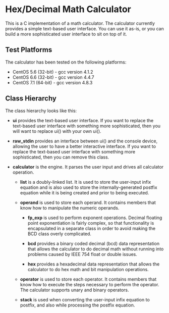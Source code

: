 Hex/Decimal Math Calculator
===========================

This is a C implementation of a math calculator.  The calculator currently provides a simple text-based user interface.  You can use it as-is, or you can build a more sophisticated user interface to sit on top of it.

Test Platforms
--------------

The calculator has been tested on the following platforms:
* CentOS 5.6 (32-bit) - gcc version 4.1.2
* CentOS 6.6 (32-bit) - gcc version 4.4.7
* CentOS 7.1 (64-bit) - gcc version 4.8.3

Class Hierarchy
---------------

The class hierarchy looks like this:

* **ui** provides the text-based user interface.  If you want to replace the text-based user interface with something more sophisticated, then you will want to replace ui() with your own ui().

* **raw_stdin** provides an interface between ui() and the console device, allowing the user to have a better interactive interface.  If you want to replace the text-based user interface with something more sophisticated, then you can remove this class.

* **calculator** is the engine.  It parses the user input and drives all
    calculator operation.

  * **list** is a doubly-linked list.  It is used to store the user-input infix equation and is also used to store the internally-generated postfix equation while it is being created and prior to being executed.

  * **operand** is used to store each operand.  It contains members that know how to manipulate the numeric operands.

    * **fp_exp** is used to perform exponent operations.  Decimal floating point exponentiation is fairly complex, so that functionality is encapsulated in a separate class in order to avoid making the BCD class overly complicated.

    * **bcd** provides a binary coded decimal (bcd) data representation that allows the calculator to do decimal math without running into problems caused by IEEE 754 float or double issues.

    * **hex** provides a hexadecimal data representation that allows the calculator to do hex math and bit manipulation operations.

  * **operator** is used to store each operator.  It contains members that know how to execute the steps necessary to perform the operator.  The calculator supports unary and binary operators.

  * **stack** is used when converting the user-input infix equation to postfix, and also while processing the postfix equation.

